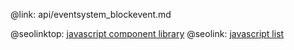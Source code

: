 @link: api/eventsystem_blockevent.md

@seolinktop: [javascript component library](https://webix.com)
@seolink: [javascript list](https://webix.com/widget/list/)